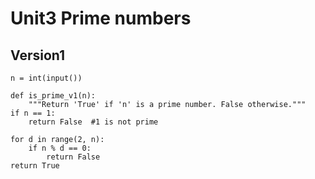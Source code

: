 # Unit3 Prime numbers #
## Version1 ##
```
n = int(input())

def is_prime_v1(n):
    """Return 'True' if 'n' is a prime number. False otherwise."""
if n == 1:
    return False  #1 is not prime

for d in range(2, n):
    if n % d == 0:
        return False
return True
```
